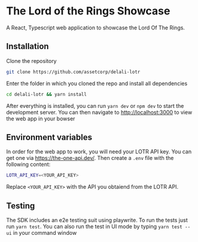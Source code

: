 # The Lord of the Rings Showcase

A React, Typescript web application to showcase the Lord Of The Rings.

## Installation

Clone the repository

```bash
git clone https://github.com/assetcorp/delali-lotr
```

Enter the folder in which you cloned the repo and install all dependencies

```bash
cd delali-lotr && yarn install
```

After everything is installed, you can run `yarn dev` or `npm dev` to start the development server.
You can then navigate to <http://localhost:3000> to view the web app in your bowser

## Environment variables

In order for the web app to work, you will need your LOTR API key. You can get one via <https://the-one-api.dev/>.
Then create a `.env` file with the following content:

```bash
LOTR_API_KEY=<YOUR_API_KEY>
```

Replace `<YOUR_API_KEY>` with the API you obtaiend from the LOTR API.

## Testing

The SDK includes an e2e testing suit using playwrite. To run the tests just run `yarn test`. You can also run the test in UI mode by typing `yarn test --ui` in your command window
